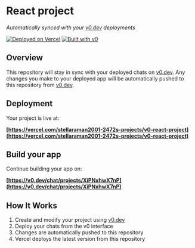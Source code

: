 # React project

*Automatically synced with your [v0.dev](https://v0.dev) deployments*

[![Deployed on Vercel](https://img.shields.io/badge/Deployed%20on-Vercel-black?style=for-the-badge&logo=vercel)](https://vercel.com/stellaraman2001-2472s-projects/v0-react-project)
[![Built with v0](https://img.shields.io/badge/Built%20with-v0.dev-black?style=for-the-badge)](https://v0.dev/chat/projects/XiPNxhwX7nP)

## Overview

This repository will stay in sync with your deployed chats on [v0.dev](https://v0.dev).
Any changes you make to your deployed app will be automatically pushed to this repository from [v0.dev](https://v0.dev).

## Deployment

Your project is live at:

**[https://vercel.com/stellaraman2001-2472s-projects/v0-react-project](https://vercel.com/stellaraman2001-2472s-projects/v0-react-project)**

## Build your app

Continue building your app on:

**[https://v0.dev/chat/projects/XiPNxhwX7nP](https://v0.dev/chat/projects/XiPNxhwX7nP)**

## How It Works

1. Create and modify your project using [v0.dev](https://v0.dev)
2. Deploy your chats from the v0 interface
3. Changes are automatically pushed to this repository
4. Vercel deploys the latest version from this repository

